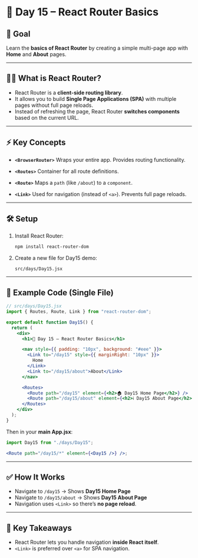 # 📅 Day 15 – React Router Basics

## 🎯 Goal

Learn the **basics of React Router** by creating a simple multi-page app with **Home** and **About** pages.

---

## 🧑‍🏫 What is React Router?

- React Router is a **client-side routing library**.
- It allows you to build **Single Page Applications (SPA)** with multiple pages without full page reloads.
- Instead of refreshing the page, React Router **switches components** based on the current URL.

---

## ⚡ Key Concepts

- **`<BrowserRouter>`**
  Wraps your entire app. Provides routing functionality.

- **`<Routes>`**
  Container for all route definitions.

- **`<Route>`**
  Maps a `path` (like `/about`) to a `component`.

- **`<Link>`**
  Used for navigation (instead of `<a>`). Prevents full page reloads.

---

## 🛠 Setup

1. Install React Router:

   ```bash
   npm install react-router-dom
   ```

2. Create a new file for Day15 demo:

   ```
   src/days/Day15.jsx
   ```

---

## 📄 Example Code (Single File)

```jsx
// src/days/Day15.jsx
import { Routes, Route, Link } from "react-router-dom";

export default function Day15() {
  return (
    <div>
      <h1>📅 Day 15 – React Router Basics</h1>

      <nav style={{ padding: "10px", background: "#eee" }}>
        <Link to="/day15" style={{ marginRight: "10px" }}>
          Home
        </Link>
        <Link to="/day15/about">About</Link>
      </nav>

      <Routes>
        <Route path="/day15" element={<h2>🏠 Day15 Home Page</h2>} />
        <Route path="/day15/about" element={<h2>ℹ️ Day15 About Page</h2>} />
      </Routes>
    </div>
  );
}
```

Then in your **main App.jsx**:

```jsx
import Day15 from "./days/Day15";

<Route path="/day15/*" element={<Day15 />} />;
```

---

## ✅ How It Works

- Navigate to `/day15` → Shows **Day15 Home Page**
- Navigate to `/day15/about` → Shows **Day15 About Page**
- Navigation uses `<Link>` so there’s **no page reload**.

---

## 📌 Key Takeaways

- React Router lets you handle navigation **inside React itself**.
- `<Link>` is preferred over `<a>` for SPA navigation.

